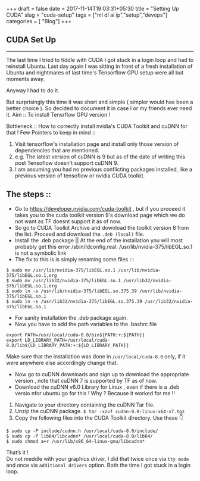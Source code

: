 +++
draft = false
date = 2017-11-14T19:03:31+05:30
title = "Setting Up CUDA"
slug = "cuda-setup"
tags = ["ml dl ai ip","setup","devops"]
categories = [ "Blog"]
+++


## CUDA Set Up
---
The last time I tried to fiddle with CUDA I got stuck in a login loop and had to reinstall Ubuntu.
Last day again I was sitting in front of a fresh installation of Ubuntu and nightmares of last time's Tensorflow GPU setup were all but moments away.

Anyway I had to do it.

But surprisingly this time it was short and simple ( simpler would hae been a better choice ).
So decided to document it in case I or my friends ever need it.
Aim :: To install Tensrflow GPU version !

Bottleneck :: How to correctly install nvidia's CUDA Toolkit and cuDNN for that !
Few Pointers to keep in mind ::

1. Visit tensorflow's installation page and install only those version of dependencies that are mentioned. 
2. e.g. The latest version of cuDNN is 9 but as of the date of writing this post Tensoflow doesn't support cuDNN 9.
3. I am assuming you had no previous conflicting packages installed, like a previous version of tensoflow or nvidia CUDA toolkit.

## The steps ::

- Go to https://developer.nvidia.com/cuda-toolkit , but if you proceed it takes you to the cuda toolkit version 9's download page which we do not want as TF doesnt support it as of now.
- So go to CUDA Toolkit Archive and download the toolkit version 8 from the list. Proceed and download the `.deb (local)` file.
- Install the .deb package || At the end of the installation you will most probably get this error
    /sbin/ldconfig.real: /usr/lib/nvidia-375/libEGL.so.1 is not a symbolic link
- The fix to this is is simply renaming some files :::
```
$ sudo mv /usr/lib/nvidia-375/libEGL.so.1 /usr/lib/nvidia-375/libEGL.so.1.org
$ sudo mv /usr/lib32/nvidia-375/libEGL.so.1 /usr/lib32/nvidia-375/libEGL.so.1.org
$ sudo ln -s /usr/lib/nvidia-375/libEGL.so.375.39 /usr/lib/nvidia-375/libEGL.so.1
$ sudo ln -s /usr/lib32/nvidia-375/libEGL.so.375.39 /usr/lib32/nvidia-375/libEGL.so.1
```
- For sanity installation the .deb package again.
- Now you have to add the path variables to the .bashrc file
```
export PATH=/usr/local/cuda-8.0/bin${PATH:+:${PATH}}
export LD_LIBRARY_PATH=/usr/local/cuda-8.0/lib${LD_LIBRARY_PATH:+:${LD_LIBRARY_PATH}}
```
  Make sure that the installation was done in  `/usr/local/cuda-8.0`  only, if it were anywhere else accordingly change that.
- Now go to cuDNN downloads and sign up to download the appropriate version , note that cuDNN 7 is supported by TF as of now.
- Download the cuDNN v6.0 Library for Linux , even if there is a .deb versio nfor ubuntu go for this ! Why ? Because it worked for me !!



1.  Navigate to your <cudnnpath> directory containing the cuDNN Tar file.
2.  Unzip the cuDNN package.
    `$ tar -xzvf cudnn-9.0-linux-x64-v7.tgz`
3. Copy the following files into the CUDA Toolkit directory. Use these 👇 
```
$ sudo cp -P include/cudnn.h /usr/local/cuda-8.0/include/
$ sudo cp -P lib64/libcudnn* /usr/local/cuda-8.0/lib64/
$ sudo chmod a+r /usr/lib/x86_64-linux-gnu/libcudnn*
```
That’s it ! <br>
Do not meddle with your graphics driver, I did that twice once via `tty mode` and once via `additional drivers` option. Both the time I got stuck in a login loop.
